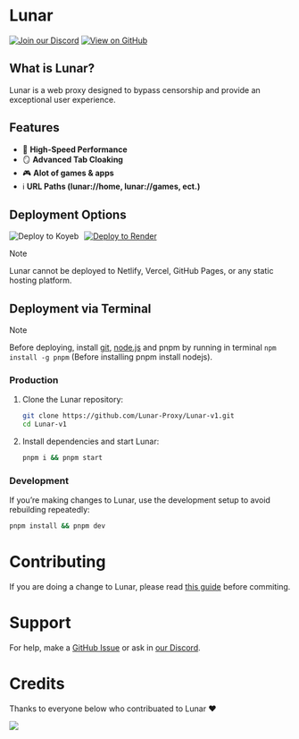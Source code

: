 # Lunar

[![Join our Discord](https://skillicons.dev/icons?i=discord)](https://discord.gg/fuPtWjYuf8) [![View on GitHub](https://skillicons.dev/icons?i=github)](https://github.com/Lunar-proxy/Lunar-v1)

## What is Lunar?

Lunar is a web proxy designed to bypass censorship and provide an exceptional user experience.

## Features

- 🚀 **High-Speed Performance**
- 🪞 **Advanced Tab Cloaking**
- 🎮 **Alot of games & apps**
- ℹ️ **URL Paths (lunar://home, lunar://games, ect.)**

## Deployment Options

<div>
    <a href="https://render.com/deploy?repo=https://github.com/lunar-proxy/lunar-v1">
        <img src="https://raw.githubusercontent.com/BinBashBanana/deploy-buttons/main/buttons/remade/render.svg" alt="Deploy to Render">
    </a>
    <a href="https://app.koyeb.com/services/deploy?type=git&repository=github.com/lunar-proxy/lunar-v1&builder=dockerfile&instance_type=free&regions=was&ports=8080%3Bhttp%3B%2F&hc_protocol%5B808">
        <img src="https://binbashbanana.github.io/deploy-buttons/buttons/remade/koyeb.svg" alt="Deploy to Koyeb" style="float: left; margin-right: 10px;">
    </a>
</div>

> [!NOTE]
> Lunar cannot be deployed to Netlify, Vercel, GitHub Pages, or any static hosting platform.

## Deployment via Terminal

> [!NOTE]
> Before deploying, install [git](https://git-scm.com/downloads), [node.js](https://nodejs.org/en/download/prebuilt-installer) and pnpm by running in terminal `npm install -g pnpm` (Before installing pnpm install nodejs).

### Production

1. Clone the Lunar repository:

   ```bash
   git clone https://github.com/Lunar-Proxy/Lunar-v1.git
   cd Lunar-v1
   ```

2. Install dependencies and start Lunar:
   ```bash
   pnpm i && pnpm start
   ```

### Development

If you’re making changes to Lunar, use the development setup to avoid rebuilding repeatedly:

```bash
pnpm install && pnpm dev
```

# Contributing

If you are doing a change to Lunar, please read [this guide](CONTRIBUTING.md) before commiting.

# Support

For help, make a [GitHub Issue](https://github.com/Lunar-Proxy/lunar-v1/issues) or ask in [our Discord](https://discord.gg/fuPtWjYuf8).

# Credits

Thanks to everyone below who contribuated to Lunar ❤️

<a href="https://github.com/lunar-proxy/lunar-v1/graphs/contributors">
<img src="https://contrib.rocks/image?repo=lunar-proxy/lunar-v1"/>
</a>
